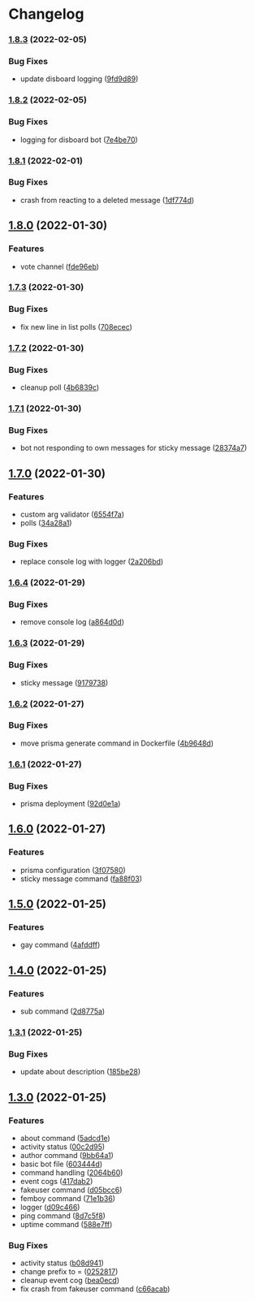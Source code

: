 # Changelog

### [1.8.3](https://www.github.com/Beta-Folf/stash-bot/compare/v1.8.2...v1.8.3) (2022-02-05)


### Bug Fixes

* update disboard logging ([9fd9d89](https://www.github.com/Beta-Folf/stash-bot/commit/9fd9d89592e18e7b7451c9fd929fff6e2daba29a))

### [1.8.2](https://www.github.com/Beta-Folf/stash-bot/compare/v1.8.1...v1.8.2) (2022-02-05)


### Bug Fixes

* logging for disboard bot ([7e4be70](https://www.github.com/Beta-Folf/stash-bot/commit/7e4be70d119ea96c3007a446d48b4478e85cde88))

### [1.8.1](https://www.github.com/Beta-Folf/stash-bot/compare/v1.8.0...v1.8.1) (2022-02-01)


### Bug Fixes

* crash from reacting to a deleted message ([1df774d](https://www.github.com/Beta-Folf/stash-bot/commit/1df774defebd00c8af3c1d33afff4e43c7291610))

## [1.8.0](https://www.github.com/Beta-Folf/stash-bot/compare/v1.7.3...v1.8.0) (2022-01-30)


### Features

* vote channel ([fde96eb](https://www.github.com/Beta-Folf/stash-bot/commit/fde96ebfe2e50682578b6dfa719327c85857329c))

### [1.7.3](https://www.github.com/Beta-Folf/stash-bot/compare/v1.7.2...v1.7.3) (2022-01-30)


### Bug Fixes

* fix new line in list polls ([708ecec](https://www.github.com/Beta-Folf/stash-bot/commit/708ecec7183892e89e17357387f699717378f29b))

### [1.7.2](https://www.github.com/Beta-Folf/stash-bot/compare/v1.7.1...v1.7.2) (2022-01-30)


### Bug Fixes

* cleanup poll ([4b6839c](https://www.github.com/Beta-Folf/stash-bot/commit/4b6839cd792b66b3542f6e3652d90a2b4d79b401))

### [1.7.1](https://www.github.com/Beta-Folf/stash-bot/compare/v1.7.0...v1.7.1) (2022-01-30)


### Bug Fixes

* bot not responding to own messages for sticky message ([28374a7](https://www.github.com/Beta-Folf/stash-bot/commit/28374a7217309167de3c54353ee8f3aef794e5b9))

## [1.7.0](https://www.github.com/Beta-Folf/stash-bot/compare/v1.6.4...v1.7.0) (2022-01-30)


### Features

* custom arg validator ([6554f7a](https://www.github.com/Beta-Folf/stash-bot/commit/6554f7a04710f1080a00bbccd515c47987ebf053))
* polls ([34a28a1](https://www.github.com/Beta-Folf/stash-bot/commit/34a28a192734fdcc88c83e3954076550bf74b059))


### Bug Fixes

* replace console log with logger ([2a206bd](https://www.github.com/Beta-Folf/stash-bot/commit/2a206bd2128594ba18ca301c65de5f1a386d3d0b))

### [1.6.4](https://www.github.com/Beta-Folf/stash-bot/compare/v1.6.3...v1.6.4) (2022-01-29)


### Bug Fixes

* remove console log ([a864d0d](https://www.github.com/Beta-Folf/stash-bot/commit/a864d0d3169c2e405042c45af98b3b6981f2beeb))

### [1.6.3](https://www.github.com/Beta-Folf/stash-bot/compare/v1.6.2...v1.6.3) (2022-01-29)


### Bug Fixes

* sticky message ([9179738](https://www.github.com/Beta-Folf/stash-bot/commit/9179738dc8b4da5a14144d155632aa98ca504bf0))

### [1.6.2](https://www.github.com/Beta-Folf/stash-bot/compare/v1.6.1...v1.6.2) (2022-01-27)


### Bug Fixes

* move prisma generate command in Dockerfile ([4b9648d](https://www.github.com/Beta-Folf/stash-bot/commit/4b9648d337d029540c5796ffefd0b987c2157bdb))

### [1.6.1](https://www.github.com/Beta-Folf/stash-bot/compare/v1.6.0...v1.6.1) (2022-01-27)


### Bug Fixes

* prisma deployment ([92d0e1a](https://www.github.com/Beta-Folf/stash-bot/commit/92d0e1a74e5f7ed5b59453a2197d793979837d0b))

## [1.6.0](https://www.github.com/Beta-Folf/stash-bot/compare/v1.5.0...v1.6.0) (2022-01-27)


### Features

* prisma configuration ([3f07580](https://www.github.com/Beta-Folf/stash-bot/commit/3f075801fa82b10f3f65495aac5d997a03800407))
* sticky message command ([fa88f03](https://www.github.com/Beta-Folf/stash-bot/commit/fa88f03e91633b0228b5ea8053f3ed9e462bad5e))

## [1.5.0](https://www.github.com/Beta-Folf/stash-bot/compare/v1.4.0...v1.5.0) (2022-01-25)


### Features

* gay command ([4afddff](https://www.github.com/Beta-Folf/stash-bot/commit/4afddff6cafa3aebb8accd9836d5e84c95bf5586))

## [1.4.0](https://www.github.com/Beta-Folf/stash-bot/compare/v1.3.1...v1.4.0) (2022-01-25)


### Features

* sub command ([2d8775a](https://www.github.com/Beta-Folf/stash-bot/commit/2d8775a08e08e723f4f4c2b4b2d7f46891f030e1))

### [1.3.1](https://www.github.com/Beta-Folf/stash-bot/compare/v1.3.0...v1.3.1) (2022-01-25)


### Bug Fixes

* update about description ([185be28](https://www.github.com/Beta-Folf/stash-bot/commit/185be28da9c5f6d94e84b61fee400b8ef23c3e57))

## [1.3.0](https://www.github.com/Beta-Folf/stash-bot/compare/v1.2.1...v1.3.0) (2022-01-25)


### Features

* about command ([5adcd1e](https://www.github.com/Beta-Folf/stash-bot/commit/5adcd1e2bd3a73aa809e1b40a3ec1303e2d4d6a3))
* activity status ([00c2d95](https://www.github.com/Beta-Folf/stash-bot/commit/00c2d956bc7591f9b05f8b4111cbf73244a8461f))
* author command ([9bb64a1](https://www.github.com/Beta-Folf/stash-bot/commit/9bb64a1a6f099b58b0aef46e56048a72c9610eb5))
* basic bot file ([603444d](https://www.github.com/Beta-Folf/stash-bot/commit/603444da11275c8b7658aebf99ce33051ce99f1a))
* command handling ([2064b60](https://www.github.com/Beta-Folf/stash-bot/commit/2064b604b9fe8dbf0111292cf239c698596e720f))
* event cogs ([417dab2](https://www.github.com/Beta-Folf/stash-bot/commit/417dab22282d501dcf65afcd61fdaeb37970ba2b))
* fakeuser command ([d05bcc6](https://www.github.com/Beta-Folf/stash-bot/commit/d05bcc60dd35ad142fc6242415eab28dc19b1ae3))
* femboy command ([71e1b36](https://www.github.com/Beta-Folf/stash-bot/commit/71e1b36a9899539aaa3bfa4fa087408e3b669668))
* logger ([d09c466](https://www.github.com/Beta-Folf/stash-bot/commit/d09c466773590bd434d1b62ab1c34b2f90fbe722))
* ping command ([8d7c5f8](https://www.github.com/Beta-Folf/stash-bot/commit/8d7c5f806c277089139f918fb729122135879a56))
* uptime command ([588e7ff](https://www.github.com/Beta-Folf/stash-bot/commit/588e7ffab432543c80697c36046064b16a52f3b4))


### Bug Fixes

* activity status ([b08d941](https://www.github.com/Beta-Folf/stash-bot/commit/b08d941fc5e42c2af38e19025c33eeb4aa4f0e5a))
* change prefix to = ([0252817](https://www.github.com/Beta-Folf/stash-bot/commit/02528179852f00de73b7fe09db98896176ef003f))
* cleanup event cog ([bea0ecd](https://www.github.com/Beta-Folf/stash-bot/commit/bea0ecd658207679d3153242dbacbc6f89eacdf9))
* fix crash from fakeuser command ([c66acab](https://www.github.com/Beta-Folf/stash-bot/commit/c66acab749ba2de63c7797791de2e4133f3c224d))

